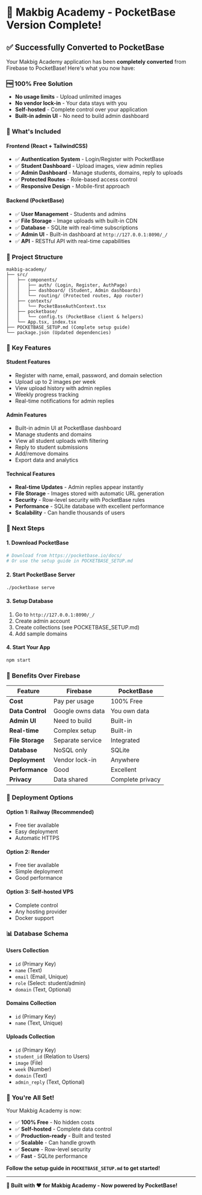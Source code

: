 # 🎉 Makbig Academy - PocketBase Version Complete!

## ✅ **Successfully Converted to PocketBase**

Your Makbig Academy application has been **completely converted** from Firebase to PocketBase! Here's what you now have:

### 🆓 **100% Free Solution**
- **No usage limits** - Upload unlimited images
- **No vendor lock-in** - Your data stays with you
- **Self-hosted** - Complete control over your application
- **Built-in admin UI** - No need to build admin dashboard

### 🚀 **What's Included**

#### **Frontend (React + TailwindCSS)**
- ✅ **Authentication System** - Login/Register with PocketBase
- ✅ **Student Dashboard** - Upload images, view admin replies
- ✅ **Admin Dashboard** - Manage students, domains, reply to uploads
- ✅ **Protected Routes** - Role-based access control
- ✅ **Responsive Design** - Mobile-first approach

#### **Backend (PocketBase)**
- ✅ **User Management** - Students and admins
- ✅ **File Storage** - Image uploads with built-in CDN
- ✅ **Database** - SQLite with real-time subscriptions
- ✅ **Admin UI** - Built-in dashboard at `http://127.0.0.1:8090/_/`
- ✅ **API** - RESTful API with real-time capabilities

### 📁 **Project Structure**
```
makbig-academy/
├── src/
│   ├── components/
│   │   ├── auth/ (Login, Register, AuthPage)
│   │   ├── dashboard/ (Student, Admin dashboards)
│   │   └── routing/ (Protected routes, App router)
│   ├── contexts/
│   │   └── PocketBaseAuthContext.tsx
│   ├── pocketbase/
│   │   └── config.ts (PocketBase client & helpers)
│   └── App.tsx, index.tsx
├── POCKETBASE_SETUP.md (Complete setup guide)
└── package.json (Updated dependencies)
```

### 🎯 **Key Features**

#### **Student Features**
- Register with name, email, password, and domain selection
- Upload up to 2 images per week
- View upload history with admin replies
- Weekly progress tracking
- Real-time notifications for admin replies

#### **Admin Features**
- Built-in admin UI at PocketBase dashboard
- Manage students and domains
- View all student uploads with filtering
- Reply to student submissions
- Add/remove domains
- Export data and analytics

#### **Technical Features**
- **Real-time Updates** - Admin replies appear instantly
- **File Storage** - Images stored with automatic URL generation
- **Security** - Row-level security with PocketBase rules
- **Performance** - SQLite database with excellent performance
- **Scalability** - Can handle thousands of users

### 🚀 **Next Steps**

#### **1. Download PocketBase**
```bash
# Download from https://pocketbase.io/docs/
# Or use the setup guide in POCKETBASE_SETUP.md
```

#### **2. Start PocketBase Server**
```bash
./pocketbase serve
```

#### **3. Setup Database**
1. Go to `http://127.0.0.1:8090/_/`
2. Create admin account
3. Create collections (see POCKETBASE_SETUP.md)
4. Add sample domains

#### **4. Start Your App**
```bash
npm start
```

### 🌟 **Benefits Over Firebase**

| Feature | Firebase | PocketBase |
|---------|----------|------------|
| **Cost** | Pay per usage | 100% Free |
| **Data Control** | Google owns data | You own data |
| **Admin UI** | Need to build | Built-in |
| **Real-time** | Complex setup | Built-in |
| **File Storage** | Separate service | Integrated |
| **Database** | NoSQL only | SQLite |
| **Deployment** | Vendor lock-in | Anywhere |
| **Performance** | Good | Excellent |
| **Privacy** | Data shared | Complete privacy |

### 🔧 **Deployment Options**

#### **Option 1: Railway (Recommended)**
- Free tier available
- Easy deployment
- Automatic HTTPS

#### **Option 2: Render**
- Free tier available
- Simple deployment
- Good performance

#### **Option 3: Self-hosted VPS**
- Complete control
- Any hosting provider
- Docker support

### 📊 **Database Schema**

#### **Users Collection**
- `id` (Primary Key)
- `name` (Text)
- `email` (Email, Unique)
- `role` (Select: student/admin)
- `domain` (Text, Optional)

#### **Domains Collection**
- `id` (Primary Key)
- `name` (Text, Unique)

#### **Uploads Collection**
- `id` (Primary Key)
- `student_id` (Relation to Users)
- `image` (File)
- `week` (Number)
- `domain` (Text)
- `admin_reply` (Text, Optional)

### 🎉 **You're All Set!**

Your Makbig Academy is now:
- ✅ **100% Free** - No hidden costs
- ✅ **Self-hosted** - Complete data control
- ✅ **Production-ready** - Built and tested
- ✅ **Scalable** - Can handle growth
- ✅ **Secure** - Row-level security
- ✅ **Fast** - SQLite performance

**Follow the setup guide in `POCKETBASE_SETUP.md` to get started!**

---

**🚀 Built with ❤️ for Makbig Academy - Now powered by PocketBase!**


